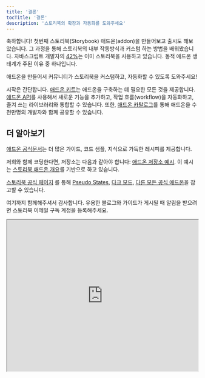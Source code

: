 ```yaml
---
title: '결론'
tocTitle: '결론'
description: '스토리북의 확장과 자동화를 도와주세요'
---
```


축하합니다! 첫번째 스토리북(Storybook) 애드온(addon)을 만들어보고 출시도 해보았습니다. 그 과정을 통해 스토리북의 내부 작동방식과 커스텀 하는 방법을 배워봤습니다. 자바스크립트 개발자의 [42%](https://2020.stateofjs.com/en-us/technologies/testing/testing_experience_ranking/)는 이미 스토리북을 사용하고 있습니다. 동적 애드온 생태계가 주된 이유 중 하나입니다.

애드온을 만들어서 커뮤니티가 스토리북을 커스텀하고, 자동화할 수 있도록 도와주세요!

시작은 간단합니다. [애드온 키트](https://github.com/storybookjs/addon-kit)는 애드온을 구축하는 데 필요한 모든 것을 제공합니다. [애드온 API](https://storybook.js.org/docs/react/addons/addons-api)를 사용해서 새로운 기능을 추가하고, 작업 흐름(workflow)을 자동화하고, 즐겨 쓰는 라이브러리와 통합할 수 있습니다. 또한, [애드온 카탈로그](https://storybook.js.org/addons)를 통해 애드온을 수천만명의 개발자와 함께 공유할 수 있습니다.

## 더 알아보기

[애드온 공식문서](https://storybook.js.org/docs/react/addons/introduction)는 더 많은 가이드, 코드 샘플, 지식으로 가득한 레시피를 제공합니다.

저희와 함께 코딩한다면, 저장소는 다음과 같아야 합니다: [애드온 저장소 예시](http://github.com/chromaui/learnstorybook-addon-code). 이 예시는 [스토리북 애드온 개요](https://github.com/chromaui/storybook-addon-outline)를 기반으로 하고 있습니다.

[스토리북 공식 페이지](https://next--storybookjs.netlify.app/official-storybook/) 를 통해 [Pseudo States](https://github.com/chromaui/storybook-addon-pseudo-states), [다크 모드](https://github.com/hipstersmoothie/storybook-dark-mode), [다른 모든 공식 애드온](https://github.com/storybookjs/storybook/tree/next/addons)을 참고할 수 있습니다.

여기까지 함께해주셔서 감사합니다. 유용한 블로그와 가이드가 게시될 때 알림을 받으려면 스토리북 이메일 구독 계정을 등록해주세요.

<iframe style="height:400px;width:100%;max-width:800px;margin:0px auto;" src="https://upscri.be/d42fc0?as_embed"></iframe>
